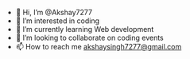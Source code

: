 - 👋 Hi, I’m @Akshay7277
- 👀 I’m interested in coding 
- 🌱 I’m currently learning Web development 
- 💞️ I’m looking to collaborate on coding events 
- 📫 How to reach me akshaysingh7277@gmail.com 

<!---
Akshay7277/Akshay7277 is a ✨ special ✨ repository because its `README.md` (this file) appears on your GitHub profile.
You can click the Preview link to take a look at your changes.
--->

